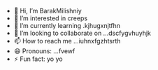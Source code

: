 - 👋 Hi, I’m BarakMilishniy
- 👀 I’m interested in creeps
- 🌱 I’m currently learning .kjhugxnjtfhn
- 💞️ I’m looking to collaborate on ...dscfygvhuyhjk
- 📫 How to reach me ...iuhnxfgzhtsrth
- 😄 Pronouns: ...fvewf
- ⚡ Fun fact: yo yo 
<!--
BarakMilishniy/BarakMilishniy is a ✨ special ✨ repository because its `README.md` (this file) appears on your GitHub profile.
You can click the Preview link to take a look at your changes.
--
